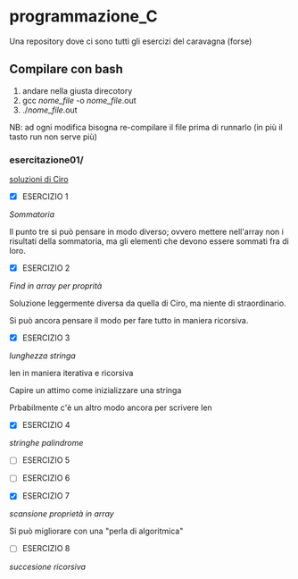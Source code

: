 # programmazione_C
Una repository dove ci sono tutti gli esercizi del caravagna (forse)
## Compilare con bash
1. andare nella giusta direcotory
2. gcc *nome_file* -o *nome_file*.out
3. ./*nome_file*.out

NB: ad ogni modifica bisogna re-compilare il file prima di runnarlo (in più il tasto run non serve più)

### esercitazione01/
[soluzioni di Ciro](https://github.com/ciroantoniomami/SimulazioneNov2021/tree/main)
- [x] ESERCIZIO 1

*Sommatoria*

Il punto tre si può pensare in modo diverso; ovvero mettere nell'array non i risultati della sommatoria, ma gli elementi che devono essere sommati fra di loro.
- [x] ESERCIZIO 2

*Find in array per proprità*

Soluzione leggermente diversa da quella di Ciro, ma niente di straordinario.

Si può ancora pensare il modo per fare tutto in maniera ricorsiva.
- [x] ESERCIZIO 3

*lunghezza stringa*

len in maniera iterativa e ricorsiva

Capire un attimo come inizializzare una stringa

Prbabilmente c'è un altro modo ancora per scrivere len

- [x] ESERCIZIO 4

*stringhe palindrome*

- [ ] ESERCIZIO 5


- [ ] ESERCIZIO 6


- [x] ESERCIZIO 7

*scansione proprietà in array*

Si può migliorare con una "perla di algoritmica"


- [ ] ESERCIZIO 8

*succesione ricorsiva*



